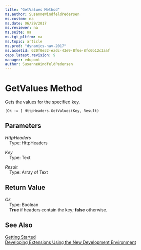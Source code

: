 ```yaml
---
title: "GetValues Method"
ms.author: SusanneWindfeldPedersen
ms.custom: na
ms.date: 06/29/2017
ms.reviewer: na
ms.suite: na
ms.tgt_pltfrm: na
ms.topic: article
ms.prod: "dynamics-nav-2017"
ms.assetid: 620f0e32-eadc-43e9-8f6e-8fc0b12c3aaf
caps.latest.revision: 9
manager: edupont
author: SusanneWindfeldPedersen
---
```


# GetValues Method
Gets the values for the specified key.

```
[Ok := ] HttpHeaders.GetValues(Key, Result)
```

## Parameters
*HttpHeaders*  
&emsp;Type: HttpHeaders

*Key*  
&emsp;Type: Text

*Result*  
&emsp;Type: Array of Text

## Return Value
*Ok*  
&emsp;Type: Boolean  
&emsp;**True** if headers contain the key; **false** otherwise.

## See Also
[Getting Started](../devenv-get-started.md)  
[Developing Extensions Using the New Development Environment](../devenv-dev-overview.md)
